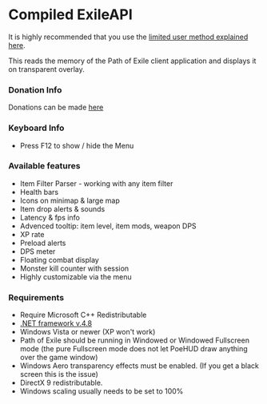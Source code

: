 Compiled ExileAPI
==================

It is highly recommended that you use the [limited user method explained here](https://www.ownedcore.com/forums/mmo/path-of-exile/poe-bots-programs/676345-run-poe-limited-user.html).

This reads the memory of the Path of Exile client application and displays it on transparent overlay.

### Donation Info
Donations can be made [here](https://www.paypal.me/TehCheatOC)

### Keyboard Info

* Press F12 to show / hide the Menu

### Available features

* Item Filter Parser - working with any item filter
* Health bars
* Icons on minimap & large map
* Item drop alerts & sounds
* Latency & fps info
* Advenced tooltip: item level, item mods, weapon DPS
* XP rate
* Preload alerts
* DPS meter
* Floating combat display
* Monster kill counter with session
* Highly customizable via the menu

### Requirements

* Require Microsoft C++ Redistributable
* [.NET framework v.4.8](https://dotnet.microsoft.com/download/dotnet-framework/net48)
* Windows Vista or newer (XP won't work)
* Path of Exile should be running in Windowed or Windowed Fullscreen mode (the pure Fullscreen mode does not let PoeHUD draw anything over the game window)
* Windows Aero transparency effects must be enabled. (If you get a black screen this is the issue)
* DirectX 9 redistributable.
* Windows scaling usually needs to be set to 100%
